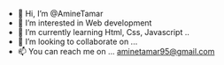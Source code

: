 - 👋 Hi, I’m @AmineTamar
- 👀 I’m interested in Web development 
- 🌱 I’m currently learning Html, Css, Javascript ..
- 💞️ I’m looking to collaborate on ...
- 📫 You can reach me on ... aminetamar95@gmail.com

<!---
AmineTamar/AmineTamar is a ✨ special ✨ repository because its `README.md` (this file) appears on your GitHub profile.
You can click the Preview link to take a look at your changes.
--->
